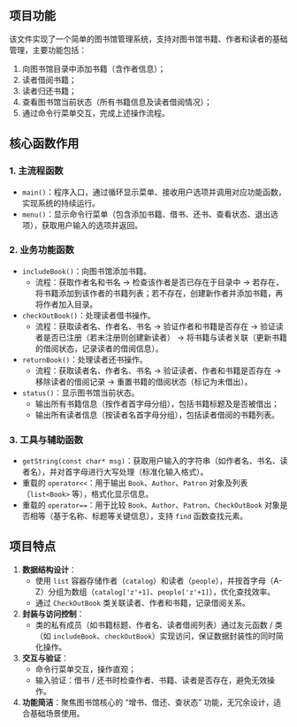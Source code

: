## 项目功能

该文件实现了一个简单的图书馆管理系统，支持对图书馆书籍、作者和读者的基础管理，主要功能包括：

1. 向图书馆目录中添加书籍（含作者信息）；
2. 读者借阅书籍；
3. 读者归还书籍；
4. 查看图书馆当前状态（所有书籍信息及读者借阅情况）；
5. 通过命令行菜单交互，完成上述操作流程。

## 核心函数作用

### 1. 主流程函数

- `main()`：程序入口，通过循环显示菜单、接收用户选项并调用对应功能函数，实现系统的持续运行。
- `menu()`：显示命令行菜单（包含添加书籍、借书、还书、查看状态、退出选项），获取用户输入的选项并返回。

### 2. 业务功能函数

- `includeBook()`：向图书馆添加书籍。
  - 流程：获取作者名和书名 → 检查该作者是否已存在于目录中 → 若存在，将书籍添加到该作者的书籍列表；若不存在，创建新作者并添加书籍，再将作者加入目录。
- `checkOutBook()`：处理读者借书操作。
  - 流程：获取读者名、作者名、书名 → 验证作者和书籍是否存在 → 验证读者是否已注册（若未注册则创建新读者） → 将书籍与读者关联（更新书籍的借阅状态，记录读者的借阅信息）。
- `returnBook()`：处理读者还书操作。
  - 流程：获取读者名、作者名、书名 → 验证读者、作者和书籍是否存在 → 移除读者的借阅记录 → 重置书籍的借阅状态（标记为未借出）。
- `status()`：显示图书馆当前状态。
  - 输出所有书籍信息（按作者首字母分组），包括书籍标题及是否被借出；
  - 输出所有读者信息（按读者名首字母分组），包括读者借阅的书籍列表。

### 3. 工具与辅助函数

- `getString(const char* msg)`：获取用户输入的字符串（如作者名、书名、读者名），并对首字母进行大写处理（标准化输入格式）。
- 重载的 `operator<<`：用于输出 `Book`、`Author`、`Patron` 对象及列表（`list<Book>` 等），格式化显示信息。
- 重载的 `operator==`：用于比较 `Book`、`Author`、`Patron`、`CheckOutBook` 对象是否相等（基于名称、标题等关键信息），支持 `find` 函数查找元素。

## 项目特点

1. **数据结构设计**：
   - 使用 `list` 容器存储作者（`catalog`）和读者（`people`），并按首字母（A-Z）分组为数组（`catalog['z'+1]`、`people['z'+1]`），优化查找效率。
   - 通过 `CheckOutBook` 类关联读者、作者和书籍，记录借阅关系。
2. **封装与访问控制**：
   - 类的私有成员（如书籍标题、作者名、读者借阅列表）通过友元函数 / 类（如 `includeBook`、`checkOutBook`）实现访问，保证数据封装性的同时简化操作。
3. **交互与验证**：
   - 命令行菜单交互，操作直观；
   - 输入验证：借书 / 还书时检查作者、书籍、读者是否存在，避免无效操作。
4. **功能简洁**：聚焦图书馆核心的 “增书、借还、查状态” 功能，无冗余设计，适合基础场景使用。